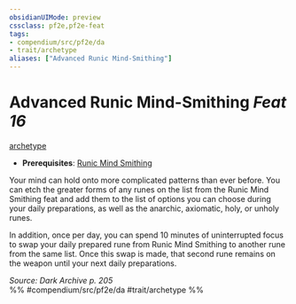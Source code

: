 ```yaml
---
obsidianUIMode: preview
cssclass: pf2e,pf2e-feat
tags:
- compendium/src/pf2e/da
- trait/archetype
aliases: ["Advanced Runic Mind-Smithing"]
---
```

# Advanced Runic Mind-Smithing  *Feat 16*  
[archetype](../../rules/traits/archetype.md)  

- **Prerequisites**: [Runic Mind Smithing](runic-mind-smithing-da.md)

Your mind can hold onto more complicated patterns than ever before. You can etch the greater forms of any runes on the list from the Runic Mind Smithing feat and add them to the list of options you can choose during your daily preparations, as well as the anarchic, axiomatic, holy, or unholy runes.

In addition, once per day, you can spend 10 minutes of uninterrupted focus to swap your daily prepared rune from Runic Mind Smithing to another rune from the same list. Once this swap is made, that second rune remains on the weapon until your next daily preparations.

*Source: Dark Archive p. 205*  
%% #compendium/src/pf2e/da #trait/archetype %%
